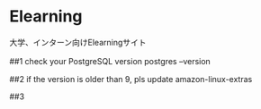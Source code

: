 # Elearning
大学、インターン向けElearningサイト



##1 check your PostgreSQL version
postgres –version　

##2 if the version is older than 9, pls update 
amazon-linux-extras

##3 

